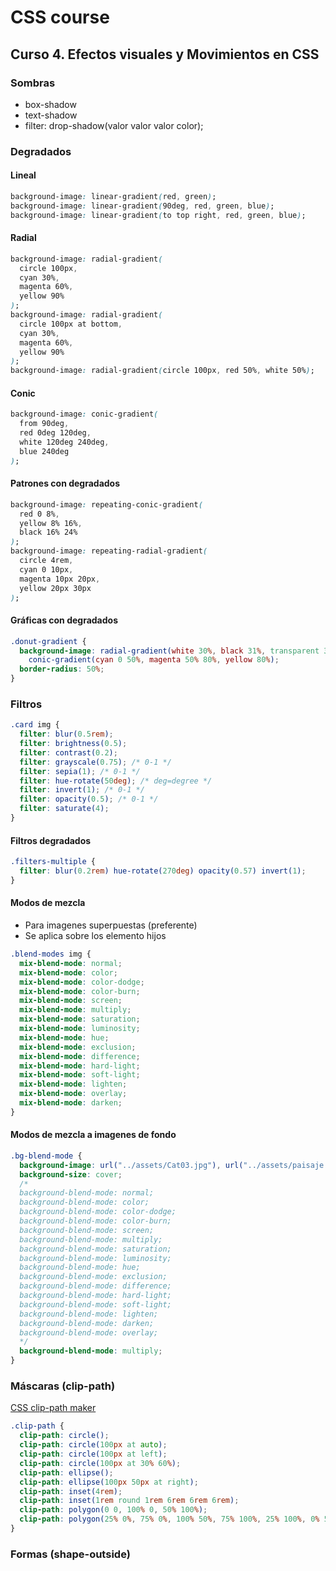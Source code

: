 # CSS course

## Curso 4. Efectos visuales y Movimientos en CSS

### Sombras

- box-shadow
- text-shadow
- filter: drop-shadow(valor valor valor color);

### Degradados

#### Lineal

```css
background-image: linear-gradient(red, green);
background-image: linear-gradient(90deg, red, green, blue);
background-image: linear-gradient(to top right, red, green, blue);
```

#### Radial

```css
background-image: radial-gradient(
  circle 100px,
  cyan 30%,
  magenta 60%,
  yellow 90%
);
background-image: radial-gradient(
  circle 100px at bottom,
  cyan 30%,
  magenta 60%,
  yellow 90%
);
background-image: radial-gradient(circle 100px, red 50%, white 50%);
```

#### Conic

```css
background-image: conic-gradient(
  from 90deg,
  red 0deg 120deg,
  white 120deg 240deg,
  blue 240deg
);
```

#### Patrones con degradados

```css
background-image: repeating-conic-gradient(
  red 0 8%,
  yellow 8% 16%,
  black 16% 24%
);
background-image: repeating-radial-gradient(
  circle 4rem,
  cyan 0 10px,
  magenta 10px 20px,
  yellow 20px 30px
);
```

#### Gráficas con degradados

```css
.donut-gradient {
  background-image: radial-gradient(white 30%, black 31%, transparent 33%),
    conic-gradient(cyan 0 50%, magenta 50% 80%, yellow 80%);
  border-radius: 50%;
}
```

### Filtros

```css
.card img {
  filter: blur(0.5rem);
  filter: brightness(0.5);
  filter: contrast(0.2);
  filter: grayscale(0.75); /* 0-1 */
  filter: sepia(1); /* 0-1 */
  filter: hue-rotate(50deg); /* deg=degree */
  filter: invert(1); /* 0-1 */
  filter: opacity(0.5); /* 0-1 */
  filter: saturate(4);
}
```

#### Filtros degradados

```css
.filters-multiple {
  filter: blur(0.2rem) hue-rotate(270deg) opacity(0.57) invert(1);
}
```

#### Modos de mezcla

- Para imagenes superpuestas (preferente)
- Se aplica sobre los elemento hijos

```css
.blend-modes img {
  mix-blend-mode: normal;
  mix-blend-mode: color;
  mix-blend-mode: color-dodge;
  mix-blend-mode: color-burn;
  mix-blend-mode: screen;
  mix-blend-mode: multiply;
  mix-blend-mode: saturation;
  mix-blend-mode: luminosity;
  mix-blend-mode: hue;
  mix-blend-mode: exclusion;
  mix-blend-mode: difference;
  mix-blend-mode: hard-light;
  mix-blend-mode: soft-light;
  mix-blend-mode: lighten;
  mix-blend-mode: overlay;
  mix-blend-mode: darken;
}
```

#### Modos de mezcla a imagenes de fondo

```css
.bg-blend-mode {
  background-image: url("../assets/Cat03.jpg"), url("../assets/paisaje.jpg");
  background-size: cover;
  /*
  background-blend-mode: normal;
  background-blend-mode: color;
  background-blend-mode: color-dodge;
  background-blend-mode: color-burn;
  background-blend-mode: screen;
  background-blend-mode: multiply;
  background-blend-mode: saturation;
  background-blend-mode: luminosity;
  background-blend-mode: hue;
  background-blend-mode: exclusion;
  background-blend-mode: difference;
  background-blend-mode: hard-light;
  background-blend-mode: soft-light;
  background-blend-mode: lighten;
  background-blend-mode: darken;
  background-blend-mode: overlay;
  */
  background-blend-mode: multiply;
}
```

### Máscaras (clip-path)

[CSS clip-path maker](https://bennettfeely.com/clippy/)

```css
.clip-path {
  clip-path: circle();
  clip-path: circle(100px at auto);
  clip-path: circle(100px at left);
  clip-path: circle(100px at 30% 60%);
  clip-path: ellipse();
  clip-path: ellipse(100px 50px at right);
  clip-path: inset(4rem);
  clip-path: inset(1rem round 1rem 6rem 6rem 6rem);
  clip-path: polygon(0 0, 100% 0, 50% 100%);
  clip-path: polygon(25% 0%, 75% 0%, 100% 50%, 75% 100%, 25% 100%, 0% 50%);
}
```

### Formas (shape-outside)
